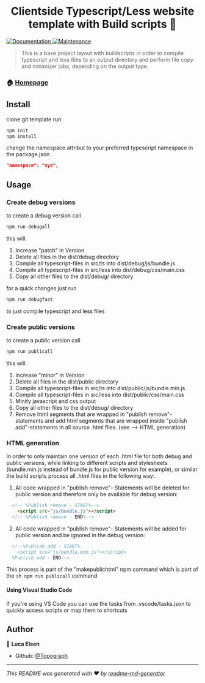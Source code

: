 <h1 align="center">Clientside Typescript/Less website template with Build scripts 👋</h1>
<p>
  <a href="https://github.com/Topograph/template-clientside-tsc-less#readme" target="_blank">
    <img alt="Documentation" src="https://img.shields.io/badge/documentation-yes-brightgreen.svg" />
  </a>
  <a href="https://github.com/Topograph/website3d-npm/graphs/commit-activity" target="_blank">
    <img alt="Maintenance" src="https://img.shields.io/badge/Maintained%3F-yes-green.svg" />
  </a>
</p>

> This is a base project layout with buildscripts in order to compile typescript and less files to an output directory and perform file copy and minimizer jobs, depending on the output type.

### 🏠 [Homepage](https://github.com/Topograph/template-clientside-tsc-less)

## Install

clone git template
run

```sh
npm init
npm install
```
change the namespace attribut to your preferred typescript namespace in the package.json
```json
"namespace": "xyz",
```

## Usage

### Create debug versions

to create a debug version call
```sh
npm run debugall
```

this will:
1. Increase "patch" in Version
2. Delete all files in the dist/debug directory
3. Compile all typescript-files in src/ts into dist/debug/js/bundle.js
4. Compile all typescript-files in src/less into dist/debug/css/main.css
5. Copy all other files to the dist/debug/ directory

for a quick changes just run
```sh
npm run debugfast
```
to just compile typescript and less files

### Create public versions

to create a public version call
```sh
npm run publicall
```

this will:
1. Increase "minor" in Version
2. Delete all files in the dist/public directory
3. Compile all typescript-files in src/ts into dist/public/js/bundle.min.js
4. Compile all typescript-files in src/less into dist/public/css/main.css
5. Minify javascript and css output
6. Copy all other files to the dist/debug/ directory
7. Remove html segments that are wrapped in "publish remove"-statements and add html segments that are wrapped inside "publish add"-statements in all source .html files. (see --> HTML generation)


### HTML generation

In order to only maintain one version of each .html file for both debug and public versions, while linking to different scripts and stylesheets (bundle.min.js instead of bundle.js for public version for example), or similar the build scripts process all .html files in the following way:

1. All code wrapped in "publish remove"- Statements will be deleted for public version and therefore only be available for debug version:

```html
  <!-- %Publish remove - START%-->
    <script src="js/bundle.js"></script>
  <!-- %Publish remove - END%-->
```
2. All code wrapped in "publish remove"- Statements will be added for public version and be ignored in the debug version:

```html
  <!--%Publish add - START%
    <script src="js/bundle.min.js"></script>
  %Publish add - END-->
```

This process is part of the "makepublichtml" npm command which is part of the ```sh npm run publicall``` command

#### Using Visual Studio Code

If you're using VS Code you can use the tasks from .vscode/tasks.json to quickly access scripts or map them to shortcuts

## Author

👤 **Luca Elsen**

* Github: [@Topograph](https://github.com/Topograph)

***
_This README was generated with ❤️ by [readme-md-generator](https://github.com/kefranabg/readme-md-generator)_